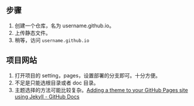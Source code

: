 ## 步骤
1. 创建一个仓库，名为 username.github.io。
2. 上传静态文件。
3. 稍等，访问 `username.github.io`

## 项目网站
1. 打开项目的 setting，pages，设置部署的分支即可。十分方便。
2. 不足是只能选根目录或者 doc 目录。
3. 主题选择的方法可能比较复杂。[Adding a theme to your GitHub Pages site using Jekyll - GitHub Docs](https://docs.github.com/en/pages/setting-up-a-github-pages-site-with-jekyll/adding-a-theme-to-your-github-pages-site-using-jekyll)